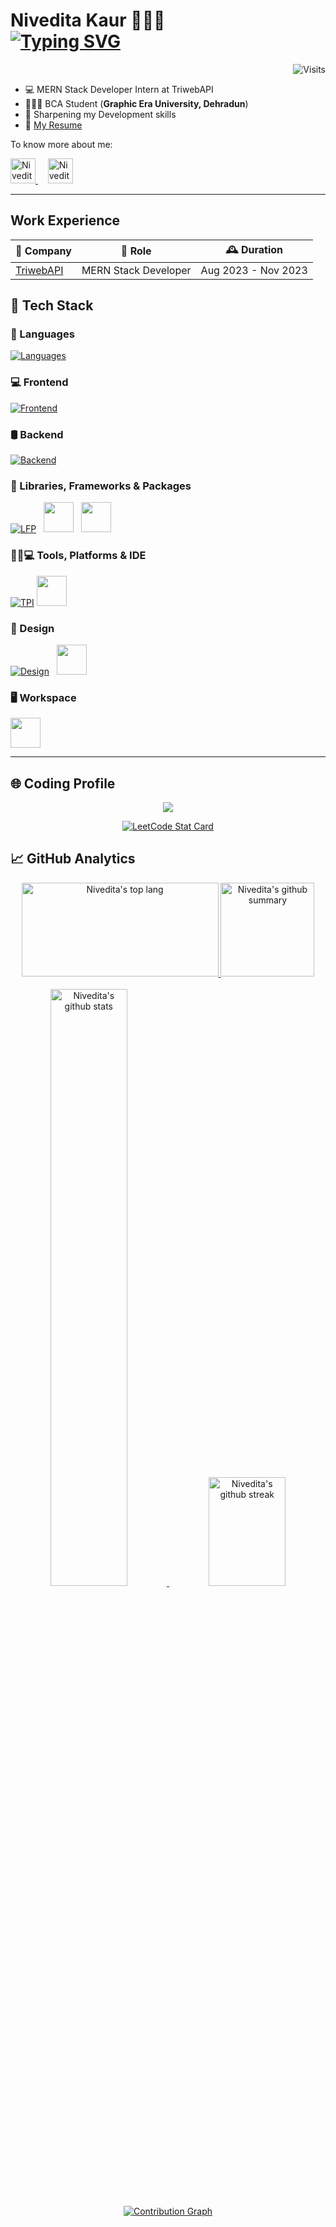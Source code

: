 # Nivedita Kaur 👩🏻‍💻 <br>[![Typing SVG](https://readme-typing-svg.demolab.com?font=Fragment+Mono&weight=500&size=20&pause=1000&color=3547D4&random=false&width=435&lines=Full+Stack+Developer;Graphic+Designer)](https://git.io/typing-svg)

<img align="right" alt="Visits" src="https://komarev.com/ghpvc/?username=niveditakaur&label=Profile%20views&color=blue&style=flat">
<br>

- 💻 MERN Stack Developer Intern at TriwebAPI
- 👩🏻‍🎓 BCA Student (**Graphic Era University, Dehradun**)
- 🧠 Sharpening my Development skills
- 📜 [My Resume](https://acrobat.adobe.com/link/review?uri=urn:aaid:scds:US:48580d63-f5ca-4bc2-b97a-1cdc87bdb779)

To know more about me:

<div>
<a href="mailto:niveditakaur5244@gmail.com">
  <img alt="Nivedita's Email" height="40px" src="https://user-images.githubusercontent.com/85930567/175770833-302b4ef2-faeb-421f-88eb-744737a4ad74.png"/>
</a>  &nbsp; &nbsp;
<a href="https://www.linkedin.com/in/niveditakaur/">
  <img alt="Nivedita's Linkedin" height="40px" src="https://user-images.githubusercontent.com/85930567/175769904-8f101a4f-5415-4855-83d8-11e8c1ee37b1.png"/>
</a>
</div>

---

## Work Experience

| 🏢 Company                          | 💼 Role              | 🕰️ Duration         |
| ----------------------------------- | -------------------- | ------------------- |
| [TriwebAPI](https://triwebapi.com/) | MERN Stack Developer | Aug 2023 - Nov 2023 |

## 🌟 Tech Stack

### 📝 Languages

[![Languages](https://skillicons.dev/icons?i=c,cpp,py,md,java,php,latex)](https://skillicons.dev)

### 💻 Frontend

[![Frontend](https://skillicons.dev/icons?i=react,html,css,js,ts,svg)](https://skillicons.dev)

### 🛢️ Backend

[![Backend](https://skillicons.dev/icons?i=nodejs,express,mysql,mongodb)](https://skillicons.dev)

### 🧩 Libraries, Frameworks & Packages

[![LFP](https://skillicons.dev/icons?i=react,bootstrap,styledcomponents,materialui,firebase)](https://skillicons.dev) &nbsp; <img src="https://cdn.jsdelivr.net/gh/devicons/devicon/icons/npm/npm-original-wordmark.svg" height=48/>  &nbsp; <img src="https://cdn.jsdelivr.net/gh/devicons/devicon/icons/yarn/yarn-original.svg" height=48/>

### 👩🏻💻 Tools, Platforms & IDE

[![TPI](https://skillicons.dev/icons?i=git,bash,babel,postman,github,vercel,vscode,androidstudio)](https://skillicons.dev) <img src="https://cdn.jsdelivr.net/gh/devicons/devicon/icons/jira/jira-original.svg" height=48/>

### 🎨 Design

[![Design](https://skillicons.dev/icons?i=ai,ps)](https://skillicons.dev) &nbsp; <img src="https://cdn.jsdelivr.net/gh/devicons/devicon/icons/canva/canva-original.svg" height=48/>

### 🖥️ Workspace

<img src="https://cdn.jsdelivr.net/gh/devicons/devicon/icons/windows8/windows8-original.svg" height=48/>

---

## 🌐 Coding Profile

<p align="center">
  <a href="https://leetcode.com/niveditakaurr/"><img src="https://img.shields.io/badge/-LeetCode-FFA116?style=for-the-badge&logo=LeetCode&logoColor=black"></a>
<br/>

<p align="center">
  <a href="https://leetcode.com/niveditakaurr/">
  <img alt="LeetCode Stat Card" src="https://leetcard.jacoblin.cool/niveditakaurr?theme=light&ext=heatmap&width=490&font=noto_sans_display"/>
  </a>
</p>

## 📈 GitHub Analytics

<div align="center">
  <a href="#">
    <img height="150em" width="315em" src="https://github-readme-stats.vercel.app/api/top-langs?username=niveditakaur&layout=compact&theme=buefy&hide_border=false" alt="Nivedita's top lang"/>
  </a>
  <a href="#">
    <img height="150em" src="https://github-profile-summary-cards.vercel.app/api/cards/profile-details?username=niveditakaur&theme=buefy" alt="Nivedita's github summary"/>
  </a>
</div>
  <br>
<div align="center">
  <a href="#">
    <img width="49.5%" src="https://github-readme-stats.vercel.app/api?username=niveditakaur&show_icons=true&include_all_commits=true&theme=buefy&hide_border=false" alt="Nivedita's github stats"/>
    <img width="49.5%" height="174em" src="https://github-readme-streak-stats.herokuapp.com/?user=niveditakaur&theme=buefy&hide_border=false" alt="Nivedita's github streak"/>
  </a>
</div>
  <br>
<div align="center">
  <a href="#">
    <img src="https://github-readme-activity-graph.vercel.app/graph?username=niveditakaur&theme=minimal&area=true&radius=14&title_color=9479dd&point=ff3860&line=FFDF99" alt="Contribution Graph"/>
  </a>
</div>
